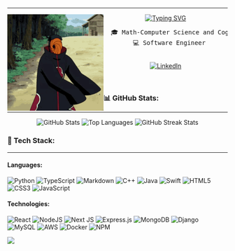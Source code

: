 ___

<div align="center">
  <img src="./tobi.gif" alt="tobi" width="220px" align="left"/>
<a href="https://git.io/typing-svg"><img src="https://readme-typing-svg.demolab.com?font=Fira+Code&weight=500&size=30&pause=1000&color=763EC6&center=true&multiline=true&repeat=false&height=80&lines=Hello+I+am+Chris!" alt="Typing SVG" /></a>
  <pre>
  🎓 Math-Computer Science and Cognitive Science ML Student at UC San Diego
  💻 Software Engineer
  </pre>

  [![LinkedIn](https://img.shields.io/badge/LinkedIn-%230077B5.svg?logo=linkedin&logoColor=white)](https://linkedin.com/in/www.linkedin.com/in/christopher-rebollar-ramirez-1210b5260)
</div>

<br>

### 📊 GitHub Stats:
---
<div align="center">
<img src="https://github-readme-stats.vercel.app/api?username=crebollarramirez&theme=midnight-purple&hide_border=false&include_all_commits=false&count_private=false" alt="GitHub Stats" height="190px"/>
<img src="https://github-readme-stats.vercel.app/api/top-langs/?username=crebollarramirez&theme=midnight-purple&hide_border=false&include_all_commits=false&count_private=false&layout=compact" alt="Top Languages" height="190px"/>
<img  src="https://github-readme-streak-stats.herokuapp.com/?user=crebollarramirez&theme=midnight-purple&hide_border=false" alt="GitHub Streak Stats" height="190px"/>
</div>

### 🧠 Tech Stack:
___

#### Languages:
![Python](https://img.shields.io/badge/python-3670A0?style=for-the-badge&logo=python&logoColor=ffdd54)
![TypeScript](https://img.shields.io/badge/typescript-%23007ACC.svg?style=for-the-badge&logo=typescript&logoColor=white)
![Markdown](https://img.shields.io/badge/markdown-%23000000.svg?style=for-the-badge&logo=markdown&logoColor=white)
![C++](https://img.shields.io/badge/c++-%2300599C.svg?style=for-the-badge&logo=c%2B%2B&logoColor=white)
![Java](https://img.shields.io/badge/java-%23ED8B00.svg?style=for-the-badge&logo=openjdk&logoColor=white)
![Swift](https://img.shields.io/badge/swift-F54A2A?style=for-the-badge&logo=swift&logoColor=white)
![HTML5](https://img.shields.io/badge/html5-%23E34F26.svg?style=for-the-badge&logo=html5&logoColor=white)
![CSS3](https://img.shields.io/badge/css3-%231572B6.svg?style=for-the-badge&logo=css3&logoColor=white)
![JavaScript](https://img.shields.io/badge/javascript-%23323330.svg?style=for-the-badge&logo=javascript&logoColor=%23F7DF1E)

#### Technologies:
![React](https://img.shields.io/badge/react-%2320232a.svg?style=for-the-badge&logo=react&logoColor=%2361DAFB)
![NodeJS](https://img.shields.io/badge/node.js-6DA55F?style=for-the-badge&logo=node.js&logoColor=white)
![Next JS](https://img.shields.io/badge/Next-black?style=for-the-badge&logo=next.js&logoColor=white)
![Express.js](https://img.shields.io/badge/express.js-%23404d59.svg?style=for-the-badge&logo=express&logoColor=%2361DAFB)
![MongoDB](https://img.shields.io/badge/MongoDB-%234ea94b.svg?style=for-the-badge&logo=mongodb&logoColor=white)
![Django](https://img.shields.io/badge/django-%23092E20.svg?style=for-the-badge&logo=django&logoColor=white)
![MySQL](https://img.shields.io/badge/mysql-4479A1.svg?style=for-the-badge&logo=mysql&logoColor=white)
![AWS](https://img.shields.io/badge/AWS-%23FF9900.svg?style=for-the-badge&logo=amazon-aws&logoColor=white)
![Docker](https://img.shields.io/badge/docker-%230db7ed.svg?style=for-the-badge&logo=docker&logoColor=white)
![NPM](https://img.shields.io/badge/NPM-%23CB3837.svg?style=for-the-badge&logo=npm&logoColor=white)


[![](https://visitcount.itsvg.in/api?id=crebollarramirez&icon=6&color=11)](https://visitcount.itsvg.in)

<!-- For typing svg -->

<!-- https://readme-typing-svg.demolab.com/demo/?weight=500&size=30&color=763EC6&center=true&multiline=true&repeat=false&width=700&height=80&lines=Hello+I+am+Chris!;Tech+enthusiast+with+a+touch+of+magic. -->
